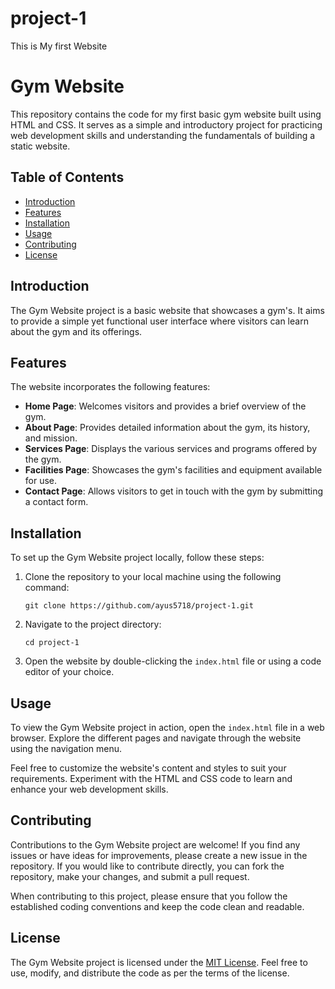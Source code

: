 # project-1
This is My first Website 
# Gym Website

This repository contains the code for my first basic gym website built using HTML and CSS. It serves as a simple and introductory project for practicing web development skills and understanding the fundamentals of building a static website.

## Table of Contents

- [Introduction](#introduction)
- [Features](#features)
- [Installation](#installation)
- [Usage](#usage)
- [Contributing](#contributing)
- [License](#license)

## Introduction

The Gym Website project is a basic website that showcases a gym's. It aims to provide a simple yet functional user interface where visitors can learn about the gym and its offerings.

## Features

The website incorporates the following features:

- **Home Page**: Welcomes visitors and provides a brief overview of the gym.
- **About Page**: Provides detailed information about the gym, its history, and mission.
- **Services Page**: Displays the various services and programs offered by the gym.
- **Facilities Page**: Showcases the gym's facilities and equipment available for use.
- **Contact Page**: Allows visitors to get in touch with the gym by submitting a contact form.

## Installation

To set up the Gym Website project locally, follow these steps:

1. Clone the repository to your local machine using the following command:

   ```shell
   git clone https://github.com/ayus5718/project-1.git
   ```

2. Navigate to the project directory:

   ```shell
   cd project-1
   ```

3. Open the website by double-clicking the `index.html` file or using a code editor of your choice.

## Usage

To view the Gym Website project in action, open the `index.html` file in a web browser. Explore the different pages and navigate through the website using the navigation menu.

Feel free to customize the website's content and styles to suit your requirements. Experiment with the HTML and CSS code to learn and enhance your web development skills.

## Contributing

Contributions to the Gym Website project are welcome! If you find any issues or have ideas for improvements, please create a new issue in the repository. If you would like to contribute directly, you can fork the repository, make your changes, and submit a pull request.

When contributing to this project, please ensure that you follow the established coding conventions and keep the code clean and readable.

## License

The Gym Website project is licensed under the [MIT License](LICENSE). Feel free to use, modify, and distribute the code as per the terms of the license.
